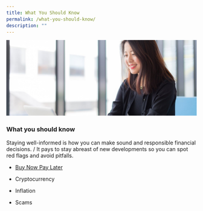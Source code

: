 ```yaml
---
title: What You Should Know
permalink: /what-you-should-know/
description: ""
---
```

![In the Spotlight](/images/In%20The%20Spotlight/in%20the%20spotlight%20landing%20pic.jfif)

### What you should know

Staying well-informed is how you can make sound and responsible financial decisions. / It pays to stay abreast of new developments so you can spot red flags and avoid pitfalls.

* [Buy Now Pay Later](/buy-now-pay-later)

* Cryptocurrency

* Inflation

* Scams